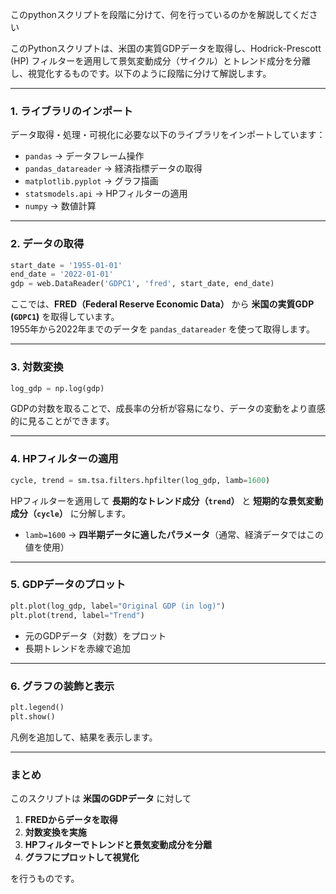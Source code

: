 このpythonスクリプトを段階に分けて、何を行っているのかを解説してください

このPythonスクリプトは、米国の実質GDPデータを取得し、Hodrick-Prescott (HP) フィルターを適用して景気変動成分（サイクル）とトレンド成分を分離し、視覚化するものです。以下のように段階に分けて解説します。

---

### **1. ライブラリのインポート**
データ取得・処理・可視化に必要な以下のライブラリをインポートしています：
- `pandas` → データフレーム操作
- `pandas_datareader` → 経済指標データの取得
- `matplotlib.pyplot` → グラフ描画
- `statsmodels.api` → HPフィルターの適用
- `numpy` → 数値計算

---

### **2. データの取得**
```python
start_date = '1955-01-01'
end_date = '2022-01-01'
gdp = web.DataReader('GDPC1', 'fred', start_date, end_date)
```
ここでは、**FRED（Federal Reserve Economic Data）** から **米国の実質GDP (`GDPC1`)** を取得しています。  
1955年から2022年までのデータを `pandas_datareader` を使って取得します。

---

### **3. 対数変換**
```python
log_gdp = np.log(gdp)
```
GDPの対数を取ることで、成長率の分析が容易になり、データの変動をより直感的に見ることができます。

---

### **4. HPフィルターの適用**
```python
cycle, trend = sm.tsa.filters.hpfilter(log_gdp, lamb=1600)
```
HPフィルターを適用して **長期的なトレンド成分（`trend`）** と **短期的な景気変動成分（`cycle`）** に分解します。  
- `lamb=1600` → **四半期データに適したパラメータ**（通常、経済データではこの値を使用）

---

### **5. GDPデータのプロット**
```python
plt.plot(log_gdp, label="Original GDP (in log)")
plt.plot(trend, label="Trend")
```
- 元のGDPデータ（対数）をプロット
- 長期トレンドを赤線で追加

---

### **6. グラフの装飾と表示**
```python
plt.legend()
plt.show()
```
凡例を追加して、結果を表示します。

---

### **まとめ**
このスクリプトは **米国のGDPデータ** に対して
1. **FREDからデータを取得**
2. **対数変換を実施**
3. **HPフィルターでトレンドと景気変動成分を分離**
4. **グラフにプロットして視覚化**

を行うものです。


